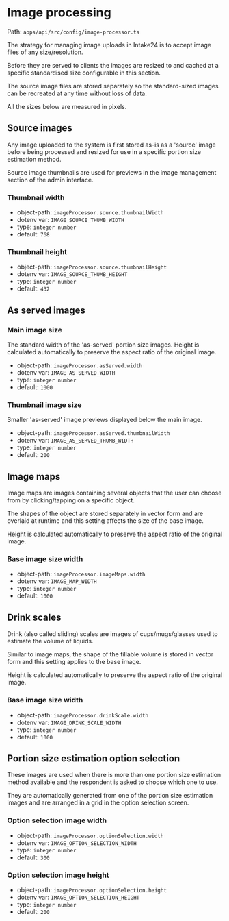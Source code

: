 # Image processing

Path: `apps/api/src/config/image-processor.ts`

The strategy for managing image uploads in Intake24 is to accept image files of
any size/resolution.

Before they are served to clients the images are resized to and cached at
a specific standardised size configurable in this section.

The source image files are stored separately so the standard-sized images can
be recreated at any time without loss of data.

All the sizes below are measured in pixels.

## Source images

Any image uploaded to the system is first stored as-is as a 'source' image before
being processed and resized for use in a specific portion size estimation method.

Source image thumbnails are used for previews in the image management section
of the admin interface.

### Thumbnail width

- object-path: `imageProcessor.source.thumbnailWidth`
- dotenv var: `IMAGE_SOURCE_THUMB_WIDTH`
- type: `integer number`
- default: `768`

### Thumbnail height

- object-path: `imageProcessor.source.thumbnailHeight`
- dotenv var: `IMAGE_SOURCE_THUMB_HEIGHT`
- type: `integer number`
- default: `432`

## As served images

### Main image size

The standard width of the 'as-served' portion size images. Height is
calculated automatically to preserve the aspect ratio of the original image.

- object-path: `imageProcessor.asServed.width`
- dotenv var: `IMAGE_AS_SERVED_WIDTH`
- type: `integer number`
- default: `1000`

### Thumbnail image size

Smaller 'as-served' image previews displayed below the main image.

- object-path: `imageProcessor.asServed.thumbnailWidth`
- dotenv var: `IMAGE_AS_SERVED_THUMB_WIDTH`
- type: `integer number`
- default: `200`

## Image maps

Image maps are images containing several objects that the user can choose from by
clicking/tapping on a specific object.

The shapes of the object are stored separately in vector form and are overlaid at
runtime and this setting affects the size of the base image.

Height is calculated automatically to preserve the aspect ratio of the original
image.

### Base image size width

- object-path: `imageProcessor.imageMaps.width`
- dotenv var: `IMAGE_MAP_WIDTH`
- type: `integer number`
- default: `1000`

## Drink scales

Drink (also called sliding) scales are images of cups/mugs/glasses used to
estimate the volume of liquids.

Similar to image maps, the shape of the fillable volume is stored in vector form
and this setting applies to the base image.

Height is calculated automatically to preserve the aspect ratio of the original
image.

### Base image size width

- object-path: `imageProcessor.drinkScale.width`
- dotenv var: `IMAGE_DRINK_SCALE_WIDTH`
- type: `integer number`
- default: `1000`

## Portion size estimation option selection

These images are used when there is more than one portion size estimation
method available and the respondent is asked to choose which one to use.

They are automatically generated from one of the portion size estimation images
and are arranged in a grid in the option selection screen.

### Option selection image width

- object-path: `imageProcessor.optionSelection.width`
- dotenv var: `IMAGE_OPTION_SELECTION_WIDTH`
- type: `integer number`
- default: `300`

### Option selection image height

- object-path: `imageProcessor.optionSelection.height`
- dotenv var: `IMAGE_OPTION_SELECTION_HEIGHT`
- type: `integer number`
- default: `200`
